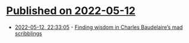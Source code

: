 # [Published on 2022-05-12](index.md)

* [2022-05-12, 22:33:05](https://news.ycombinator.com/item?id=31360884) - [Finding wisdom in Charles Baudelaire’s mad scribblings](https://www.washingtonpost.com/books/2022/05/11/finding-wisdom-charles-baudelaires-mad-scribblings/)
